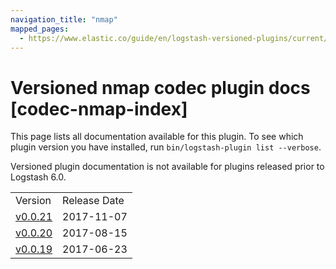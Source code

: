 ```yaml
---
navigation_title: "nmap"
mapped_pages:
  - https://www.elastic.co/guide/en/logstash-versioned-plugins/current/codec-nmap-index.html
---
```


# Versioned nmap codec plugin docs [codec-nmap-index]

This page lists all documentation available for this plugin. To see which plugin version you have installed, run `bin/logstash-plugin list --verbose`.

Versioned plugin documentation is not available for plugins released prior to Logstash 6.0.

| | |
| :- | :- |
| Version | Release Date |
| [v0.0.21](v0-0-21-plugins-codecs-nmap.md) | 2017-11-07 |
| [v0.0.20](v0-0-20-plugins-codecs-nmap.md) | 2017-08-15 |
| [v0.0.19](v0-0-19-plugins-codecs-nmap.md) | 2017-06-23 |
